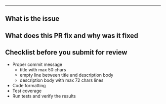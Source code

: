 ----
## What is the issue


## What does this PR fix and why was it fixed


## Checklist before you submit for review
- Proper commit message
  - title with max 50 chars
  - empty line between title and description body
  - description body with max 72 chars lines
- Code formatting
- Test coverage
- Run tests and verify the results
